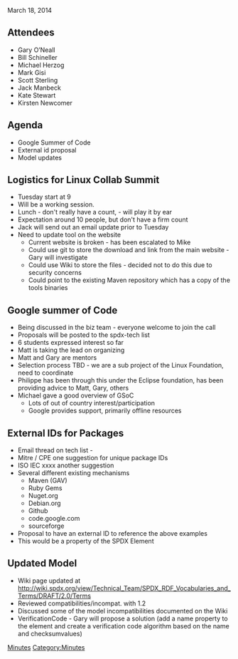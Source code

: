 March 18, 2014

## Attendees

  - Gary O’Neall
  - Bill Schineller
  - Michael Herzog
  - Mark Gisi
  - Scott Sterling
  - Jack Manbeck
  - Kate Stewart
  - Kirsten Newcomer

## Agenda

  - Google Summer of Code
  - External id proposal
  - Model updates

## Logistics for Linux Collab Summit

  - Tuesday start at 9
  - Will be a working session.
  - Lunch - don't really have a count, - will play it by ear
  - Expectation around 10 people, but don't have a firm count
  - Jack will send out an email update prior to Tuesday
  - Need to update tool on the website
      - Current website is broken - has been escalated to Mike
      - Could use git to store the download and link from the main
        website - Gary will investigate
      - Could use Wiki to store the files - decided not to do this due
        to security concerns
      - Could point to the existing Maven repository which has a copy of
        the tools binaries

## Google summer of Code

  - Being discussed in the biz team - everyone welcome to join the call
  - Proposals will be posted to the spdx-tech list
  - 6 students expressed interest so far
  - Matt is taking the lead on organizing
  - Matt and Gary are mentors
  - Selection process TBD - we are a sub project of the Linux
    Foundation, need to coordinate
  - Philippe has been through this under the Eclipse foundation, has
    been providing advice to Matt, Gary, others
  - Michael gave a good overview of GSoC
      - Lots of out of country interest/participation
      - Google provides support, primarily offline resources

## External IDs for Packages

  - Email thread on tech list -
  - Mitre / CPE one suggestion for unique package IDs
  - ISO IEC xxxx another suggestion
  - Several different existing mechanisms
      - Maven (GAV)
      - Ruby Gems
      - Nuget.org
      - Debian.org
      - Github
      - code.google.com
      - sourceforge
  - Proposal to have an external ID to reference the above examples
  - This would be a property of the SPDX Element

## Updated Model

  - Wiki page updated at
    <http://wiki.spdx.org/view/Technical_Team/SPDX_RDF_Vocabularies_and_Terms/DRAFT/2.0/Terms>
  - Reviewed compatibilities/incompat. with 1.2
  - Discussed some of the model incompatibilities documented on the Wiki
  - VerificationCode - Gary will propose a solution (add a name property
    to the element and create a verification code algorithm based on the
    name and checksumvalues)

[Minutes](Category:Technical "wikilink")
[Category:Minutes](Category:Minutes "wikilink")
